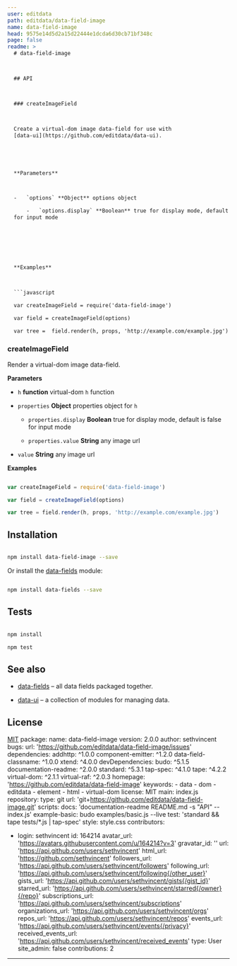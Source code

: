 ```yaml
---
user: editdata
path: editdata/data-field-image
name: data-field-image
head: 9575e14d5d2a15d22444e1dcda6d30cb71bf348c
page: false
readme: >
  # data-field-image



  ## API



  ### createImageField



  Create a virtual-dom image data-field for use with
  [data-ui](https://github.com/editdata/data-ui).





  **Parameters**



  -   `options` **Object** options object

      -   `options.display` **Boolean** true for display mode, default is false
  for input mode







  **Examples**



  ```javascript

  var createImageField = require('data-field-image')

  var field = createImageField(options)

  var tree =  field.render(h, props, 'http://example.com/example.jpg')

  ```









  ### createImageField



  Render a virtual-dom image data-field.





  **Parameters**



  -   `h` **function** virtual-dom `h` function



  -   `properties` **Object** properties object for `h`

      -   `properties.display` **Boolean** true for display mode, default is
  false for input mode



      -   `properties.value` **String** any image url



  -   `value` **String** any image url







  **Examples**



  ```javascript

  var createImageField = require('data-field-image')

  var field = createImageField(options)

  var tree = field.render(h, props, 'http://example.com/example.jpg')

  ```





  ## Installation



  ```sh

  npm install data-field-image --save

  ```



  Or install the [data-fields](https://github.com/editdata/data-fields) module:

  ```sh

  npm install data-fields --save

  ```



  ## Tests



  ```sh

  npm install

  npm test

  ```



  ## See also



  -   [data-fields](https://github.com/editdata/data-fields) – all data fields
  packaged together.

  -   [data-ui](https://github.com/editdata/data-ui) – a collection of modules
  for managing data.



  ## License



  [MIT](LICENSE.md)
package:
  name: data-field-image
  version: 2.0.0
  author: sethvincent
  bugs:
    url: 'https://github.com/editdata/data-field-image/issues'
  dependencies:
    addhttp: ^1.0.0
    component-emitter: ^1.2.0
    data-field-classname: ^1.0.0
    xtend: ^4.0.0
  devDependencies:
    budo: ^5.1.5
    documentation-readme: ^2.0.0
    standard: ^5.3.1
    tap-spec: ^4.1.0
    tape: ^4.2.2
    virtual-dom: ^2.1.1
    virtual-raf: ^2.0.3
  homepage: 'https://github.com/editdata/data-field-image'
  keywords:
    - data
    - dom
    - editdata
    - element
    - html
    - virtual-dom
  license: MIT
  main: index.js
  repository:
    type: git
    url: 'git+https://github.com/editdata/data-field-image.git'
  scripts:
    docs: 'documentation-readme README.md -s "API" -- index.js'
    example-basic: budo examples/basic.js --live
    test: 'standard && tape tests/*.js | tap-spec'
  style: style.css
contributors:
  - login: sethvincent
    id: 164214
    avatar_url: 'https://avatars.githubusercontent.com/u/164214?v=3'
    gravatar_id: ''
    url: 'https://api.github.com/users/sethvincent'
    html_url: 'https://github.com/sethvincent'
    followers_url: 'https://api.github.com/users/sethvincent/followers'
    following_url: 'https://api.github.com/users/sethvincent/following{/other_user}'
    gists_url: 'https://api.github.com/users/sethvincent/gists{/gist_id}'
    starred_url: 'https://api.github.com/users/sethvincent/starred{/owner}{/repo}'
    subscriptions_url: 'https://api.github.com/users/sethvincent/subscriptions'
    organizations_url: 'https://api.github.com/users/sethvincent/orgs'
    repos_url: 'https://api.github.com/users/sethvincent/repos'
    events_url: 'https://api.github.com/users/sethvincent/events{/privacy}'
    received_events_url: 'https://api.github.com/users/sethvincent/received_events'
    type: User
    site_admin: false
    contributions: 2
---
```


